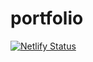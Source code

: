 # portfolio

[![Netlify Status](https://api.netlify.com/api/v1/badges/5518e6eb-9fc7-45ce-9d30-a7fd7c9ba492/deploy-status)](https://app.netlify.com/sites/aishwarya-portfolioo/deploys)
